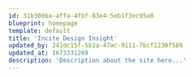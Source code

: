 ```yaml
---
id: 31b3086a-affa-4fbf-83e4-5eb1f3ec95a8
blueprint: homepage
template: default
title: 'Incite Design Insight'
updated_by: 241dc15f-5b2a-47ac-9111-7bcf1230f589
updated_at: 1673331269
description: 'Description about the site here...'
---
```

